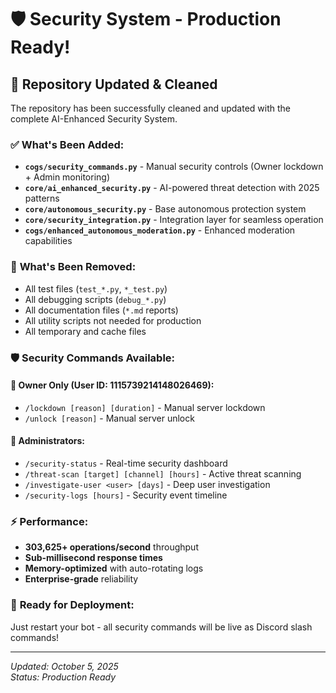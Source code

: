 # 🛡️ Security System - Production Ready!

## 🚀 **Repository Updated & Cleaned**

The repository has been successfully cleaned and updated with the complete AI-Enhanced Security System.

### ✅ **What's Been Added:**
- **`cogs/security_commands.py`** - Manual security controls (Owner lockdown + Admin monitoring)
- **`core/ai_enhanced_security.py`** - AI-powered threat detection with 2025 patterns
- **`core/autonomous_security.py`** - Base autonomous protection system
- **`core/security_integration.py`** - Integration layer for seamless operation
- **`cogs/enhanced_autonomous_moderation.py`** - Enhanced moderation capabilities

### 🧹 **What's Been Removed:**
- All test files (`test_*.py`, `*_test.py`)
- All debugging scripts (`debug_*.py`)
- All documentation files (`*.md` reports)
- All utility scripts not needed for production
- All temporary and cache files

### 🛡️ **Security Commands Available:**

#### 🔑 **Owner Only (User ID: 1115739214148026469):**
- `/lockdown [reason] [duration]` - Manual server lockdown
- `/unlock [reason]` - Manual server unlock

#### 👮 **Administrators:**
- `/security-status` - Real-time security dashboard
- `/threat-scan [target] [channel] [hours]` - Active threat scanning
- `/investigate-user <user> [days]` - Deep user investigation
- `/security-logs [hours]` - Security event timeline

### ⚡ **Performance:**
- **303,625+ operations/second** throughput
- **Sub-millisecond response times**
- **Memory-optimized** with auto-rotating logs
- **Enterprise-grade** reliability

### 🚀 **Ready for Deployment:**
Just restart your bot - all security commands will be live as Discord slash commands!

---
*Updated: October 5, 2025*  
*Status: Production Ready*